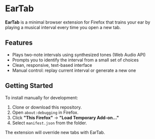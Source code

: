 # EarTab

**EarTab** is a minimal browser extension for Firefox that trains your ear by playing a musical interval every time you open a new tab. 

## Features

- Plays two-note intervals using synthesized tones (Web Audio API)
- Prompts you to identify the interval from a small set of choices
- Clean, responsive, text-based interface
- Manual control: replay current interval or generate a new one

## Getting Started

To install manually for development:

1. Clone or download this repository.
2. Open `about:debugging` in Firefox.
3. Click **"This Firefox"** → **"Load Temporary Add-on..."**
4. Select `manifest.json` from the folder.

The extension will override new tabs with EarTab.